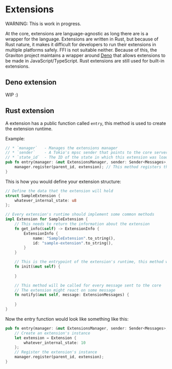 # Extensions

WARNING: This is work in progress.

At the core, extensions are language-agnostic as long there are is a wrapper for the language. Extensions are written in Rust, but because of Rust nature, it  makes it difficult for developers to run their extensions in multiple platforms safely. FFI is not suitable neither. Because of this, the Graviton project maintains a wrapper around [Deno](https://deno.land/) that allows extensions to be made in JavaScript/TypeScript. Rust extensions are still used for built-in extensions.

## Deno extension

WIP :)

## Rust extension

A extension has a public function called `entry`, this method is used to create the extension runtime. 

Example:
```rust
// * `manager`   - Manages the extensions manager
// * `sender`    - A Tokio's mpsc sender that points to the core server
// * `state_id`  - The ID of the state in which this extension was loaded in
pub fn entry(manager: &mut ExtensionsManager, sender: Sender<Messages>, state_id: u8) {
    manager.register(parent_id, extension); // This method registers the instance of your extension
}
```

This is how you would define your extension structure:

```rust
// Define the data that the extension will hold
struct SampleExtension {
    whatever_internal_state: u8
};

// Every extension's runtime should implement some common methods
impl Extension for SampleExtension {
    // This needs to return the information about the extension
    fn get_info(&self) -> ExtensionInfo {
        ExtensionInfo {
            name: "SampleExtension".to_string(),
            id: "sample-extension".to_string(),
        }
    }

    // This is the entrypoint of the extension's runtime, this method will be called when it's loaded
    fn init(&mut self) {
        
    }

    // This method will be called for every message sent to the core
    // The extension might react on some message
    fn notify(&mut self, message: ExtensionMessages) {
        
    }
}
```

Now the entry function would look like something like this:

```rust
pub fn entry(manager: &mut ExtensionsManager, sender: Sender<Messages>, state_id: u8) {
    // Create an extension's instance
    let extension = Extension {
        whatever_internal_state: 10
    };
    // Register the extension's instance
    manager.register(parent_id, extension); 
}